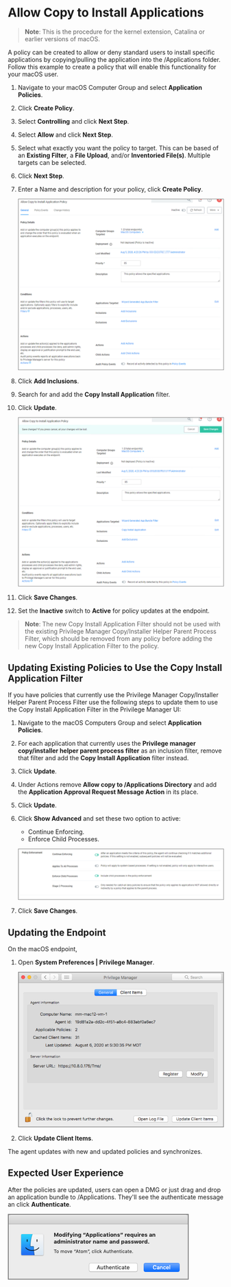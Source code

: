[title]: # (Allow Copy to Install Applications)
[tags]: # (standard user, policy, macOS)
[priority]: # (7)
# Allow Copy to Install Applications

>**Note**: This is the procedure for the kernel extension, Catalina or earlier versions of macOS.

A policy can be created to allow or deny standard users to install specific applications by copying/pulling the application into the /Applications folder. Follow this example to create a policy that will enable this functionality for your macOS user.

1. Navigate to your macOS Computer Group and select __Application Policies__.
1. Click __Create Policy__.
1. Select __Controlling__ and click __Next Step__.
1. Select __Allow__ and click __Next Step__.
1. Select what exactly you want the policy to target. This can be based of an __Existing Filter__, a __File Upload__, and/or __Inventoried File(s)__. Multiple targets can be selected.
1. Click __Next Step__.
1. Enter a Name and description for your policy, click __Create Policy__.

   ![new](images/mac/copy_drag_drop.png "Allow Copy to Install Application Policy")
1. Click __Add Inclusions__.
1. Search for and add the __Copy Install Application__ filter.
1. Click __Update__.

   ![inclusion filter](images/mac/copy_drag_drop-2.png "Policy with inclusion filter")
1. Click __Save Changes__.
1. Set the __Inactive__ switch to __Active__ for policy updates at the endpoint.

>**Note**:
>The new Copy Install Application Filter should not be used with the existing Privilege Manager Copy/Installer Helper Parent Process Filter, which should be removed from any policy before adding the new Copy Install Application Filter to the policy.

## Updating Existing Policies to Use the Copy Install Application Filter

If you have policies that currently use the Privilege Manager Copy/Installer Helper Parent Process Filter use the following steps to update them to use the Copy Install Application Filter in the Privilege Manager UI:

1. Navigate to the macOS Computers Group and select __Application Policies__.
1. For each application that currently uses the __Privilege manager copy/installer helper parent process filter__ as an inclusion filter, remove that filter and add the __Copy Install Application__ filter instead.
1. Click __Update__.
1. Under Actions remove __Allow copy to /Applications Directory__ and add the __Application Approval Request Message Action__ in its place.
1. Click __Update__.
1. Click __Show Advanced__ and set these two option to active:

   * Continue Enforcing.
   * Enforce Child Processes.

   ![enforcement](images/mac/policy-enforcement.png "Policy enforcement options")
1. Click __Save Changes__.

## Updating the Endpoint

On the macOS endpoint,

1. Open __System Preferences | Privilege Manager__.

   ![update client items](images/update-client-button.png "Privilege Manager system preference pane with Update Client Items button")
1. Click __Update Client Items__.

The agent updates with new and updated policies and synchronizes.

## Expected User Experience

After the policies are updated, users can open a DMG or just drag and drop an application bundle to /Applications. They'll see the authenticate message an click __Authenticate__.

![copy](images/mac/copy_drag_drop-3.png "Message to authenticate")
